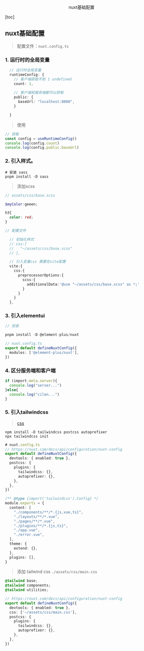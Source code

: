 <center>nuxt基础配置</center>







[toc]







## nuxt基础配置

> 配置文件：`nuxt.config.ts`





### 1. 运行时的全局变量

```ts
  // 运行时全局变量
  runtimeConfig: {
    // 客户端获取不到 1 undefined
    count: 1,
    
    // 客户端和服务端都可以获取
    public: {
      baseUrl: "localhost:8080",
    }

  }

```

> 使用

```ts
// 获取
const config = useRuntimeConfig()
console.log(config.count)
console.log(config.public.baseUrl)
```





### 2. 引入样式。

```shell
# 安装 sass
pnpm install -D sass
```

> 添加scss

```scss
// assets/css/base.scss

$myColor:geeen;

h3{
  color: red;
}
```

````ts
// 配置文件

  // 初始化样式
  // css:[
  //   "~/assets/css/base.scss"
  // ],

  // 引入变量css 需要在vite配置
  vite:{
    css:{
      preprocessorOptions:{
        scss:{
          additionalData:'@use "~/assets/css/base.scss" as *;'
        }
      }
    }
  },
````





### 3. 引入elementui

```ts
// 安装

pnpm install -D @element-plus/nuxt

// nuxt.config.ts
export default defineNuxtConfig({
  modules: ['@element-plus/nuxt'],
})
```





### 4. 区分服务端和客户端

```ts
if (import.meta.server){
  console.log("server...")
}else{
  console.log("cilen...")
}
```





### 5. 引入tailwindcss

> [css](https://www.tailwindcss.cn/docs/guides/nuxtjs)

```shell
npm install -D tailwindcss postcss autoprefixer
npx tailwindcss init
```

````ts
# nuxt.config.ts
// https://nuxt.com/docs/api/configuration/nuxt-config
export default defineNuxtConfig({
  devtools: { enabled: true },
  postcss: {
    plugins: {
      tailwindcss: {},
      autoprefixer: {},
    },
  },
})
````

```ts
/** @type {import('tailwindcss').Config} */
module.exports = {
  content: [
    "./components/**/*.{js,vue,ts}",
    "./layouts/**/*.vue",
    "./pages/**/*.vue",
    "./plugins/**/*.{js,ts}",
    "./app.vue",
    "./error.vue",
  ],
  theme: {
    extend: {},
  },
  plugins: [],
}
```

> 添加 tailwind css  `./assets/css/main.css` 

```css
@tailwind base;
@tailwind components;
@tailwind utilities;
```

```ts
// https://nuxt.com/docs/api/configuration/nuxt-config
export default defineNuxtConfig({
  devtools: { enabled: true },
  css: ['~/assets/css/main.css'],
  postcss: {
    plugins: {
      tailwindcss: {},
      autoprefixer: {},
    },
  },
})
```

